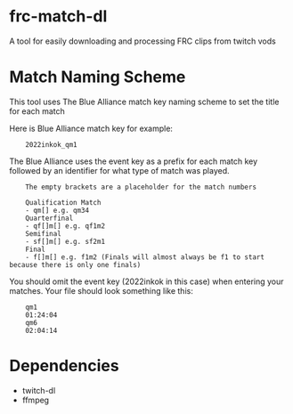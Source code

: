 # frc-match-dl
A tool for easily downloading and processing FRC clips from twitch vods

# Match Naming Scheme
This tool uses The Blue Alliance match key naming scheme to set the title for each match

Here is Blue Alliance match key for example:
```
    2022inkok_qm1
```
The Blue Alliance uses the event key as a prefix for each match key followed by an identifier for what
type of match was played.

```
    The empty brackets are a placeholder for the match numbers

    Qualification Match
    - qm[] e.g. qm34
    Quarterfinal
    - qf[]m[] e.g. qf1m2
    Semifinal
    - sf[]m[] e.g. sf2m1
    Final
    - f[]m[] e.g. f1m2 (Finals will almost always be f1 to start because there is only one finals)
```

You should omit the event key (2022inkok in this case) when entering your matches.
Your file should look something like this:
```
    qm1
    01:24:04
    qm6
    02:04:14
```

# Dependencies
- twitch-dl
- ffmpeg